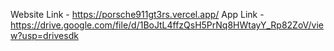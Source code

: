 Website Link - https://porsche911gt3rs.vercel.app/
App Link - https://drive.google.com/file/d/1BoJtL4ffzQsH5PrNq8HWtayY_Rp82ZoV/view?usp=drivesdk
